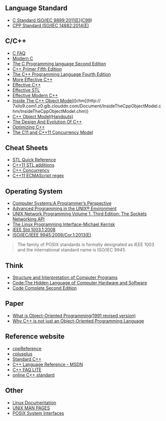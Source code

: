 ## Language Standard

- [C Standard ISO/IEC 9899:2011(E)](/viewer.html?file=docs/standard/isoc11.pdf)([C99](/viewer.html?file=docs/standard/isoc99.pdf))
- [CPP Standard ISO/IEC 14882:2014(E)](/viewer.html?file=docs/standard/isocpp2014.pdf)

## C/C++

- [C FAQ](/viewer.html?file=docs/clang/cfaq.pdf)
- [Modern C](/viewer.html?file=docs/clang/ModernC.pdf)
- [The C Programming language Second Edition](/viewer.html?file=docs/clang/TCPL2E.pdf)
- [C++ Primer Fifth Edition](/viewer.html?file=docs/cpp/CppPrimerFifthEdition.pdf)
- [The C++ Programming Language Fourth Edition](/viewer.html?file=docs/cpp/TCPPPL4E.pdf)
- [More Effective C++](/viewer.html?file=docs/effective/MoreEffectiveCPP.pdf)
- [Effective C++](/viewer.html?file=docs/effective/EffectiveCPP.pdf)
- [Effective STL](/viewer.html?file=docs/effective/EffectiveSTL.pdf)
- [Effective Modern C++](/viewer.html?file=docs/effective/EffectiveModernCPP.pdf)
- [Inside The C++ Object Model](/viewer.html?file=docs/effective/InsideTheCppObjectModel.pdf)([chm](http://
7xilo9.com1.z0.glb.clouddn.com/Document/InsideTheCppObjectModel.chm/InsideTheCppObjectModel.chm))
- [C++ Object Model(Handouts)](/viewer.html?file=docs/cpp/CppObjectModel.pdf)
- [The Design And Evolution Of C++](/viewer.html?file=docs/cpp/TheDesignAndEvolutionOfCpp.pdf)
- [Optimizing C++](/viewer.html?file=docs/effective/optimizingCpp.pdf)
- [The C11 and C++11 Concurrency Model](/viewer.html?file=docs/effective/TheC11andCpp11ConcurrencyModel.pdf)

## Cheat Sheets

- [STL Quick Reference](/viewer.html?file=docs/cppCheatSheets/STLQuickReference.pdf)
- [C++11 STL additions](/viewer.html?file=docs/cppCheatSheets/Cpp11STLAdditions.pdf)
- [C++ Concurrency](/viewer.html?file=docs/cppCheatSheets/CppConcurrency.pdf)
- [C++11 ECMAScript regex](/viewer.html?file=docs/cppCheatSheets/Cpp11ECMAScriptRegex.pdf)

## Operating System

- [Computer Systems:A Programmer’s Perspective](/viewer.html?file=docs/operatingSystem/CSAPP2rd.pdf)
- [Advanced Programming in the UNIX® Environment](/viewer.html?file=docs/operatingSystem/APUE3rd.pdf)
- [ UNIX Network Programming Volume 1, Third Edition: The Sockets Networking API](/viewer.html?file=docs/operatingSystem/UNP3rdSockrtAPI.pdf)
- [The Linux Programming Interface-Michael Kerrisk](/viewer.html?file=docs/operatingSystem/TLPIMK.pdf)
- [IEEE Std 1003.1:2008](/viewer.html?file=docs/operatingSystem/IEEE-Std-1003-1-2008.pdf)
- [ISO/IEC/IEEE 9945:2009/Cor.1:2013(E)](/viewer.html?file=docs/operatingSystem/ISOIEC-IEEE9945-2009Cor1-2013.pdf)

>The family of POSIX standards is formally designated as IEEE 1003 and the international standard name is ISO/IEC 9945.

## Think

- [Structure and Interpretation of Computer Programs](/viewer.html?file=docs/popularizationOfScience/sicp.pdf)
- [Code:The Hidden Language of Computer Hardware and Software](/viewer.html?file=docs/popularizationOfScience/Code.The.Hidden.Language.of.Computer.Hardware.and.Software.pdf)
- [Code Complete Second Edition](/viewer.html?file=docs/popularizationOfScience/Code.Complete.2nd.Steve.McConnell.pdf)

## Paper

- [What is Object-Oriented Programming(1991 revised version)](/viewer.html?file=docs/paper/WhatisObject-OrientedProgramming.pdf)
- [Why C++ is not just an Object-Oriented Programming Language](/viewer.html?file=docs/paper/WhyCppIsNotJustAnObject-OrientedProgrammingLanguage.pdf)

## Reference website

- [cppReference](http://en.cppreference.com/w/)
- [cplusplus](http://www.cplusplus.com/)
- [Standard C++](https://isocpp.org/)
- [C++ Language Reference - MSDN](https://msdn.microsoft.com/zh-cn/library/3bstk3k5.aspx)
- [C++ FAQ LITE](http://www.sunistudio.com/cppfaq/)
- [online C++ standard](http://eel.is/c++draft/)

## Other

- [Linux Documentation](https://linux.die.net/)
- [UNIX MAN PAGES](http://www.unix.com/man-page-repository.php)
- [POSIX System Interfaces](http://pubs.opengroup.org/onlinepubs/9699919799/functions/contents.html)


